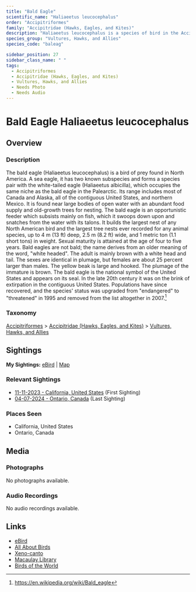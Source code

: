 ```yaml
---
title: "Bald Eagle"
scientific_name: "Haliaeetus leucocephalus"
order: "Accipitriformes"
family: "Accipitridae (Hawks, Eagles, and Kites)"
description: "Haliaeetus leucocephalus is a species of bird in the Accipitridae (Hawks, Eagles, and Kites) family. It has been observed 2 times."
species_group: "Vultures, Hawks, and Allies"
species_code: "baleag"

sidebar_position: 27
sidebar_class_name: " "
tags: 
  - Accipitriformes
  - Accipitridae (Hawks, Eagles, and Kites)
  - Vultures, Hawks, and Allies
  - Needs Photo
  - Needs Audio
---
```


# Bald Eagle <span className='sci_name'>Haliaeetus leucocephalus</span>

## Overview

### Description
The bald eagle (Haliaeetus leucocephalus) is a bird of prey found in North America. A sea eagle, it has two known subspecies and forms a species pair with the white-tailed eagle (Haliaeetus albicilla), which occupies the same niche as the bald eagle in the Palearctic. Its range includes most of Canada and Alaska, all of the contiguous United States, and northern Mexico. It is found near large bodies of open water with an abundant food supply and old-growth trees for nesting.
The bald eagle is an opportunistic feeder which subsists mainly on fish, which it swoops down upon and snatches from the water with its talons. It builds the largest nest of any North American bird and the largest tree nests ever recorded for any animal species, up to 4 m (13 ft) deep, 2.5 m (8.2 ft) wide, and 1 metric ton (1.1 short tons) in weight. Sexual maturity is attained at the age of four to five years.
Bald eagles are not bald; the name derives from an older meaning of the word, "white headed". The adult is mainly brown with a white head and tail. The sexes are identical in plumage, but females are about 25 percent larger than males. The yellow beak is large and hooked. The plumage of the immature is brown.
The bald eagle is the national symbol of the United States and appears on its seal. In the late 20th century it was on the brink of extirpation in the contiguous United States. Populations have since recovered, and the species' status was upgraded from "endangered" to "threatened" in 1995 and removed from the list altogether in 2007.[^1]

[^1]: https://en.wikipedia.org/wiki/Bald_eagle

### Taxonomy
[Accipitriformes](/tags/accipitriformes) > [Accipitridae (Hawks, Eagles, and Kites)](/tags/accipitridae-hawks-eagles-and-kites) > [Vultures, Hawks, and Allies](/tags/vultures-hawks-and-allies)


## Sightings

**My Sightings:** [eBird](https://ebird.org/lifelist?r=world&time=life&spp=baleag) | [Map](/map?species_code=baleag)

### Relevant Sightings

* [11-11-2023 - California, United States](https://ebird.org/checklist/S154259403) (First Sighting)
* [04-07-2024 - Ontario, Canada](https://ebird.org/checklist/S167557450) (Last Sighting)

### Places Seen

* California, United States
* Ontario, Canada



## Media
### Photographs
No photographs available.

### Audio Recordings
No audio recordings available.

## Links
* [eBird](https://ebird.org/species/baleag) 
* [All About Birds](https://www.allaboutbirds.org/guide/baleag) 
* [Xeno-canto](https://www.xeno-canto.org/species/haliaeetus-leucocephalus) 
* [Macaulay Library](https://search.macaulaylibrary.org/catalog?taxonCode=baleag&sort=rating_rank_desc)
* [Birds of the World](https://birdsoftheworld.org/bow/species/baleag)

